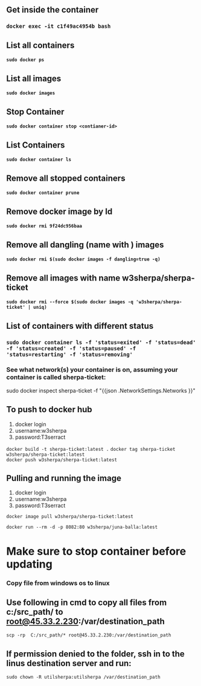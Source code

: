 ## Get inside the container
### `docker exec -it c1f49ac4954b bash`
## List all containers
#### `sudo docker ps`
## List all images
#### `sudo docker images`
## Stop Container
#### `sudo docker container stop <contianer-id>`
## List Containers
#### `sudo docker container ls`
## Remove all stopped containers
#### `sudo docker container prune`
## Remove docker image by Id
#### `sudo docker rmi 9f24dc956baa`
## Remove all dangling (name with <none>) images
#### `sudo docker rmi $(sudo docker images -f dangling=true -q)`
## Remove all images with name w3sherpa/sherpa-ticket
#### `sudo docker rmi --force $(sudo docker images -q 'w3sherpa/sherpa-ticket' | uniq)`
## List of containers with different status
### `sudo docker container ls -f 'status=exited' -f 'status=dead' -f 'status=created' -f 'status=paused' -f 'status=restarting' -f 'status=removing'`

### See what network(s) your container is on, assuming your container is called sherpa-ticket:
sudo docker inspect sherpa-ticket -f "{{json .NetworkSettings.Networks }}"
## To push to docker hub  
1. docker login
2. username:w3sherpa
3. password:T3serract

`docker build -t sherpa-ticket:latest .`
`docker tag sherpa-ticket w3sherpa/sherpa-ticket:latest`  
`docker push w3sherpa/sherpa-ticket:latest`  


## Pulling and running the image   
1. docker login
2. username:w3sherpa
3. password:T3serract  

`docker image pull w3sherpa/sherpa-ticket:latest`

`docker run --rm -d -p 8082:80 w3sherpa/juna-balla:latest`

# Make sure to stop container before updating

### Copy file from windows os to linux
## Use following in cmd to copy all files from c:/src_path/ to root@45.33.2.230:/var/destination_path
`scp -rp  C:/src_path/* root@45.33.2.230:/var/destination_path`
## If permission denied to the folder, ssh in to the linus destination server and run:
`sudo chown -R utilsherpa:utilsherpa /var/destination_path`
